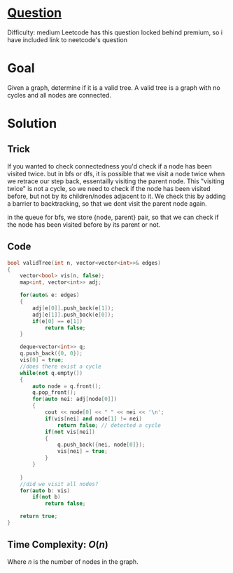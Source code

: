 # [Question](https://neetcode.io/problems/valid-tree)
Difficulty: medium
Leetcode has this question locked behind premium, so i have included link to neetcode's question
# Goal
Given a graph, determine if it is a valid tree.
A valid tree is a graph with no cycles and all nodes are connected.
# Solution
## Trick
If you wanted to check connectedness you'd check if a node has been visited twice. but in bfs or dfs, it is possible that we visit a node twice when we retrace our step back, essentailly visiting the parent node. This "visiting twice" is not a cycle, so we need to check if the node has been visited before, but not by its children/nodes adjacent to it. We check this by adding a barrier to backtracking, so that we dont visit the parent node again.

in the queue for bfs, we store {node, parent} pair, so that we can check if the node has been visited before by its parent or not.

## Code
```cpp
bool validTree(int n, vector<vector<int>>& edges) 
{
    vector<bool> vis(n, false);
    map<int, vector<int>> adj;

    for(auto& e: edges)
    {
        adj[e[0]].push_back(e[1]);
        adj[e[1]].push_back(e[0]);
        if(e[0] == e[1])
            return false;
    }

    deque<vector<int>> q;
    q.push_back({0, 0});
    vis[0] = true;
    //does there exist a cycle
    while(not q.empty())
    {
        auto node = q.front();
        q.pop_front();
        for(auto nei: adj[node[0]])
        {
            cout << node[0] << " " << nei << '\n';
            if(vis[nei] and node[1] != nei)
                return false; // detected a cycle
            if(not vis[nei])
            {
                q.push_back({nei, node[0]});
                vis[nei] = true;
            }
        }
        
    }
    //did we visit all nodes?
    for(auto b: vis)
        if(not b)
            return false;

    return true;
}
```
## Time Complexity: $O(n)$
Where $n$ is the number of nodes in the graph.